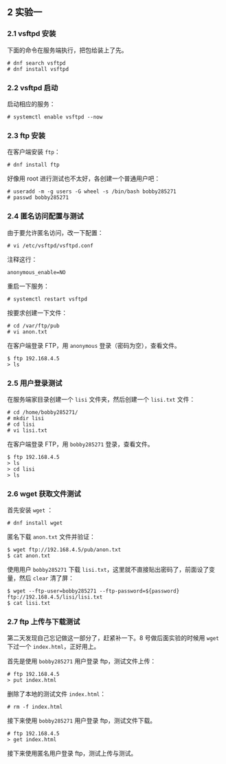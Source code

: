 ## 2 实验一

### 2.1 vsftpd 安装

下面的命令在服务端执行，把包给装上了先。

```
# dnf search vsftpd
# dnf install vsftpd
```

### 2.2 vsftpd 启动

启动相应的服务：

```
# systemctl enable vsftpd --now
```

### 2.3 ftp 安装

在客户端安装 `ftp`：

```
# dnf install ftp
```

好像用 root 进行测试也不太好，各创建一个普通用户吧：

```
# useradd -m -g users -G wheel -s /bin/bash bobby285271
# passwd bobby285271
```

### 2.4 匿名访问配置与测试

由于要允许匿名访问，改一下配置：

```
# vi /etc/vsftpd/vsftpd.conf
```

注释这行：

```
anonymous_enable=NO
```

重启一下服务：

```
# systemctl restart vsftpd
```

按要求创建一下文件：

```
# cd /var/ftp/pub
# vi anon.txt
```

在客户端登录 FTP，用 `anonymous` 登录（密码为空），查看文件。

```
$ ftp 192.168.4.5
> ls
```

### 2.5 用户登录测试

在服务端家目录创建一个 `lisi` 文件夹，然后创建一个 `lisi.txt` 文件：

```
# cd /home/bobby285271/
# mkdir lisi
# cd lisi
# vi lisi.txt
```

在客户端登录 FTP，用 `bobby285271` 登录，查看文件。

```
$ ftp 192.168.4.5
> ls
> cd lisi
> ls
```

### 2.6 wget 获取文件测试

首先安装 `wget` ：

```
# dnf install wget
```

匿名下载 `anon.txt` 文件并验证：

```
$ wget ftp://192.168.4.5/pub/anon.txt
$ cat anon.txt
```

使用用户 `bobby285271` 下载 `lisi.txt`，这里就不直接贴出密码了，前面设了变量，然后 `clear` 清了屏：

```
$ wget --ftp-user=bobby285271 --ftp-password=${password} ftp://192.168.4.5/lisi/lisi.txt
$ cat lisi.txt
```

### 2.7 ftp 上传与下载测试

第二天发现自己忘记做这一部分了，赶紧补一下。8 号做后面实验的时候用 `wget` 下过一个 `index.html`，正好用上。

首先是使用 `bobby285271` 用户登录 ftp，测试文件上传：

```
# ftp 192.168.4.5
> put index.html
```

删除了本地的测试文件 `index.html`：

```
# rm -f index.html
```

接下来使用 `bobby285271` 用户登录 ftp，测试文件下载。

```
# ftp 192.168.4.5
> get index.html
```

接下来使用匿名用户登录 ftp，测试上传与测试。

